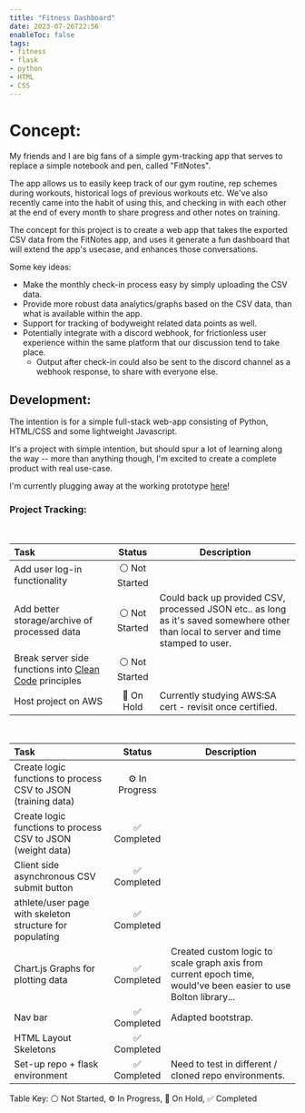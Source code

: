 ```yaml
---
title: "Fitness Dashboard"
date: 2023-07-26T22:56
enableToc: false
tags:
- fitness
- flask
- python
- HTML
- CSS
---
```

# Concept: 
My friends and I are big fans of a simple gym-tracking app that serves to replace a simple notebook and pen, called "FitNotes". 

The app allows us to easily keep track of our gym routine, rep schemes during workouts, historical logs of previous workouts etc. We've also recently came into the habit of using this, and checking in with each other at the end of every month to share progress and other notes on training. 

The concept for this project is to create a web app that takes the exported CSV data from the FitNotes app, and uses it generate a fun dashboard that will extend the app's usecase, and enhances those conversations. 

Some key ideas: 
- Make the monthly check-in process easy by simply uploading the CSV data. 
- Provide more robust data analytics/graphs based on the CSV data, than what is available within the app. 
- Support for tracking of bodyweight related data points as well. 
- Potentially integrate with a discord webhook, for frictionless user experience within the same platform that our discussion tend to take place.
	- Output after check-in could also be sent to the discord channel as a webhook response, to share with everyone else. 

## Development: 
The intention is for a simple full-stack web-app consisting of Python, HTML/CSS and some lightweight Javascript.

It's a project with simple intention, but should spur a lot of learning along the way -- more than anything though, I'm excited to create a complete product with real use-case. 

I'm currently plugging away at the working prototype [here](https://github.com/Blamechance/fitness-dashboard)!

### Project Tracking:

<br>

| Task                                                                                          |     Status     | Description                                                                                                                           |
|:--------------------------------------------------------------------------------------------- |:--------------:| ------------------------------------------------------------------------------------------------------------------------------------- |
| Add user log-in functionality                                                                 | ⚪ Not Started |                                                                                                                                       |
| Add better storage/archive of processed data                                                  | ⚪ Not Started | Could back up provided CSV, processed JSON etc.. as long as it's saved somewhere other than local to server and time stamped to user. |
| Break server side functions into [Clean Code](/Digital-Cottage/Notes/Clean%20Code) principles | ⚪ Not Started |                                                                                                                                       |
| Host project on AWS                                                                           |   🚧 On Hold   | Currently studying AWS:SA cert - revisit once certified.                                                                              |

<br>

| Task                                                          |     Status     | Description                                |
|:------------------------------------------------------------- |:--------------:| ------------------------------------------ |
| Create logic functions to process CSV to JSON (training data) | ⚙️ In Progress |                                            |
| Create logic functions to process CSV to JSON (weight data)   | ✅ Completed   |                                            |
| Client side asynchronous CSV submit button                    | ✅ Completed   |                                            |
| athlete/user page with skeleton structure for populating      | ✅ Completed   |                             |
| Chart.js Graphs for plotting data                             | ✅ Completed   | Created custom logic to scale graph axis from current epoch time, would've been easier to use Bolton library... |
| Nav bar                                                       | ✅ Completed   | Adapted bootstrap.                         |
| HTML Layout Skeletons                                         | ✅ Completed   |         |
| Set-up repo + flask environment                               | ✅ Completed   | Need to test in different / cloned repo environments.                                            |

Table Key: ⚪ Not Started, ⚙️ In Progress, 🚧 On Hold, ✅ Completed 


